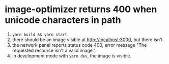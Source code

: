 # image-optimizer returns 400 when unicode characters in path

1. `yarn build && yarn start`
1. there should be an image visible at <http://localhost:3000>, but there isn't.
1. the network panel reports status code 400, error message "The requested resource isn't a valid image.".
1. in development mode with `yarn dev`, the image is visible.
